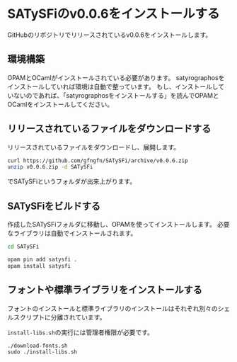 # SATySFiのv0.0.6をインストールする

GitHubのリポジトリでリリースされているv0.0.6をインストールします。

## 環境構築

OPAMとOCamlがインストールされている必要があります。
satyrographosをインストールしていれば環境は自動で整っています。
もし、インストールしていないのであれば、「satyrographosをインストールする」を読んでOPAMとOCamlをインストールしてください。

## リリースされているファイルをダウンロードする

リリースされているファイルをダウンロードし、展開します。

```sh
curl https://github.com/gfngfn/SATySFi/archive/v0.0.6.zip
unzip v0.0.6.zip -d SATySFi
```

でSATySFiというフォルダが出来上がります。

## SATySFiをビルドする

作成したSATySFiフォルダに移動し、OPAMを使ってインストールします。
必要なライブラリは自動でインストールされます。

```sh
cd SATySFi

opam pin add satysfi .
opam install satysfi
```

## フォントや標準ライブラリをインストールする

フォントのインストールと標準ライブラリのインストールはそれぞれ別々のシェルスクリプトに分離されています。

`install-libs.sh`の実行には管理者権限が必要です。

```
./download-fonts.sh
sudo ./install-libs.sh
```

